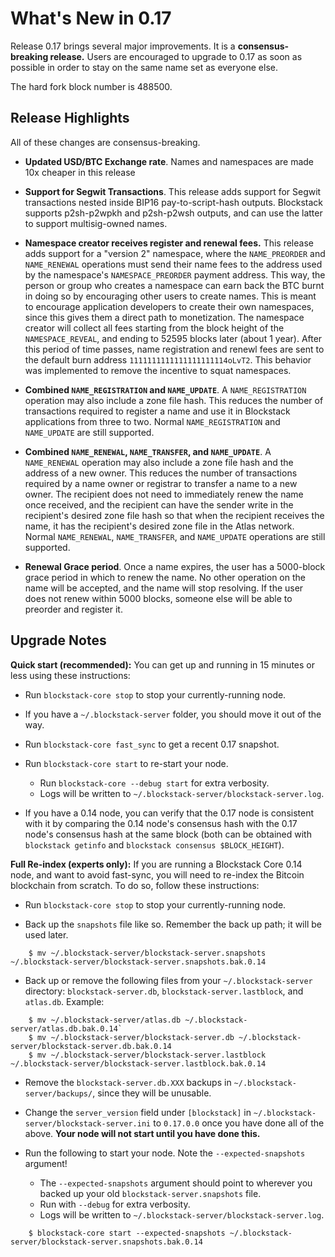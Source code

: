 What's New in 0.17
==================

Release 0.17 brings several major improvements.  It is a **consensus-breaking release.**  Users are encouraged to upgrade to 0.17 as soon as possible in order to stay on the same name set as everyone else.

The hard fork block number is 488500.

Release Highlights
------------------

All of these changes are consensus-breaking.

* **Updated USD/BTC Exchange rate**.  Names and namespaces are made 10x cheaper in this release

* **Support for Segwit Transactions**.  This release adds support for Segwit transactions nested inside BIP16 pay-to-script-hash outputs.  Blockstack supports p2sh-p2wpkh and p2sh-p2wsh outputs, and can use the latter to support multisig-owned names.

* **Namespace creator receives register and renewal fees.**  This release adds support for a "version 2" namespace, where the `NAME_PREORDER` and `NAME_RENEWAL` operations must send their name fees to the address used by the namespace's `NAMESPACE_PREORDER` payment address.  This way, the person or group who creates a namespace can earn back the BTC burnt in doing so by encouraging other users to create names.  This is meant to encourage application developers to create their own namespaces, since this gives them a direct path to monetization.  The namespace creator will collect all fees starting from the block height of the `NAMESPACE_REVEAL`, and ending to 52595 blocks later (about 1 year).  After this period of time passes, name registration and renewl fees are sent to the default burn address `1111111111111111111114oLvT2`.  This behavior was implemented to remove the incentive to squat namespaces.

* **Combined `NAME_REGISTRATION` and `NAME_UPDATE`**.  A `NAME_REGISTRATION` operation may also include a zone file hash.  This reduces the number of transactions required to register a name and use it in Blockstack applications from three to two.  Normal `NAME_REGISTRATION` and `NAME_UPDATE` are still supported.

* **Combined `NAME_RENEWAL`, `NAME_TRANSFER`, and `NAME_UPDATE`**.  A `NAME_RENEWAL` operation may also include a zone file hash and the address of a new owner.  This reduces the number of transactions required by a name owner or registrar to transfer a name to a new owner.  The recipient does not need to immediately renew the name once received, and the recipient can have the sender write in the recipient's desired zone file hash so that when the recipient receives the name, it has the recipient's desired zone file in the Atlas network.  Normal `NAME_RENEWAL`, `NAME_TRANSFER`, and `NAME_UPDATE` operations are still supported.

* **Renewal Grace period**.  Once a name expires, the user has a 5000-block grace period in which to renew the name.  No other operation on the name will be accepted, and the name will stop resolving.  If the user does not renew within 5000 blocks, someone else will be able to preorder and register it.

Upgrade Notes
-------------

**Quick start (recommended):**  You can get up and running in 15 minutes or less using these instructions:

* Run `blockstack-core stop` to stop your currently-running node.

* If you have a `~/.blockstack-server` folder, you should move it out of the way.

* Run `blockstack-core fast_sync` to get a recent 0.17 snapshot.

* Run `blockstack-core start` to re-start your node.
   * Run `blockstack-core --debug start` for extra verbosity.
   * Logs will be written to `~/.blockstack-server/blockstack-server.log`.

* If you have a 0.14 node, you can verify that the 0.17 node is consistent with it by comparing the 0.14 node's consensus hash with the 0.17 node's consensus hash at the same block (both can be obtained with `blockstack getinfo` and `blockstack consensus $BLOCK_HEIGHT`).

**Full Re-index (experts only):**  If you are running a Blockstack Core 0.14 node, and want to avoid fast-sync, you will need to re-index the Bitcoin blockchain from scratch.  To do so, follow these instructions:

* Run `blockstack-core stop` to stop your currently-running node.

* Back up the `snapshots` file like so.  Remember the back up path; it will be used later.

```
    $ mv ~/.blockstack-server/blockstack-server.snapshots ~/.blockstack-server/blockstack-server.snapshots.bak.0.14
```

* Back up or remove the following files from your `~/.blockstack-server` directory: `blockstack-server.db`, `blockstack-server.lastblock`, and `atlas.db`.  Example:

```
    $ mv ~/.blockstack-server/atlas.db ~/.blockstack-server/atlas.db.bak.0.14`
    $ mv ~/.blockstack-server/blockstack-server.db ~/.blockstack-server/blockstack-server.db.bak.0.14
    $ mv ~/.blockstack-server/blockstack-server.lastblock ~/.blockstack-server/blockstack-server.lastblock.bak.0.14
```

* Remove the `blockstack-server.db.XXX` backups in `~/.blockstack-server/backups/`, since they will be unusable.

* Change the `server_version` field under `[blockstack]` in `~/.blockstack-server/blockstack-server.ini` to `0.17.0.0` once you have done all of the above.  **Your node will not start until you have done this.**

* Run the following to start your node.  Note the `--expected-snapshots` argument!
   * The `--expected-snapshots` argument should point to wherever you backed up your old `blockstack-server.snapshots` file.
   * Run with `--debug` for extra verbosity.
   * Logs will be written to `~/.blockstack-server/blockstack-server.log`.

```
    $ blockstack-core start --expected-snapshots ~/.blockstack-server/blockstack-server.snapshots.bak.0.14
```
  
